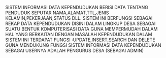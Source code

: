 SISTEM INFORMASI DATA KEPENDUDUKAN BERISI DATA TENTANG PENDUDUK SEPUTAR NAMA,ALAMAT,TTL,JENIS KELAMIN,PEKERJAAN,STATUS DLL.
SISTEM INI BERFUNGSI SEBAGAI REKAP DATA KEPENDUDUKAN DISINI DALAM LINGKUP DESA SEBAGAI SUATU BENTUK KOMPUTERISASI DATA GUNA MEMPERMUDAH DALAM HAL YANG BERKAITAN DENGAN MASALAH KEPENDUDUKAN
DALAM SISTEM INI TERDAPAT FUNGSI :UPDATE,INSERT,SEARCH DAN DELETE GUNA MENDUKUNG FUNGSI SISTEM INFORMASI DATA KEPENDUDUKAN
SEBAGAI USERNYA ADALAH PENGURUS DESA (SEBAGAI ADMIN)
